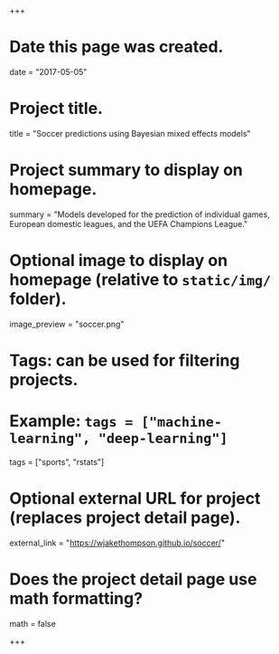 +++
# Date this page was created.
date = "2017-05-05"

# Project title.
title = "Soccer predictions using Bayesian mixed effects models"

# Project summary to display on homepage.
summary = "Models developed for the prediction of individual games, European domestic leagues, and the UEFA Champions League."

# Optional image to display on homepage (relative to `static/img/` folder).
image_preview = "soccer.png"

# Tags: can be used for filtering projects.
# Example: `tags = ["machine-learning", "deep-learning"]`
tags = ["sports", "rstats"]

# Optional external URL for project (replaces project detail page).
external_link = "https://wjakethompson.github.io/soccer/"

# Does the project detail page use math formatting?
math = false

+++

